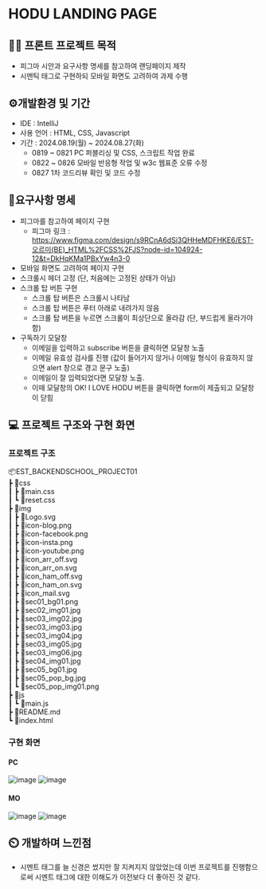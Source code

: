 # HODU LANDING PAGE
## 👨‍🏫 프론트 프로젝트 목적
- 피그마 시안과 요구사항 명세를 참고하여 랜딩페이지 제작
- 시멘틱 태그로 구현하되 모바일 화면도 고려하여 과제 수행

## ⚙️개발환경 및 기간

- IDE : IntelliJ
- 사용 언어 : HTML, CSS, Javascript
- 기간 : 2024.08.19(월) ~ 2024.08.27(화)
  - 0819 ~ 0821 PC 퍼블리싱 및 CSS, 스크립트 작업 완료
  - 0822 ~ 0826 모바일 반응형 작업 및 w3c 웹표준 오류 수정
  - 0827 1차 코드리뷰 확인 및 코드 수정

## 📌요구사항 명세
- 피그마를 참고하여 페이지 구현
  - 피그마 링크 : https://www.figma.com/design/s9RCnA6dSi3QHHeMDFHKE6/EST-오르미(BE)_HTML%2FCSS%2FJS?node-id=104924-12&t=DkHqKMa1PBxYw4n3-0
- 모바일 화면도 고려하여 페이지 구현
- 스크롤시 헤더 고정 (단, 처음에는 고정된 상태가 아님)
- 스크롤 탑 버튼 구현
  - 스크롤 탑 버튼은 스크롤시 나타남
  - 스크롤 탑 버튼은 푸터 아래로 내려가지 않음
  - 스크롤 탑 버튼을 누르면 스크롤이 최상단으로 올라감 (단, 부드럽게 올라가야 함)
- 구독하기 모달창
  - 이메일을 입력하고 subscribe 버튼을 클릭하면 모달창 노출
  - 이메일 유효성 검사를 진행 (값이 들어가지 않거나 이메일 형식이 유효하지 않으면 alert 창으로 경고 문구 노출)
  - 이메일이 잘 입력되었다면 모달창 노출.
  - 이때 모달창의 OK! I LOVE HODU 버튼을 클릭하면 form이 제출되고 모달창이 닫힘


## 💻 프로젝트 구조와 구현 화면
### 프로젝트 구조
📦EST_BACKENDSCHOOL_PROJECT01  
┣ 📂css  
┃ ┣ 📜main.css  
┃ ┗ 📜reset.css  
┣ 📂img  
┃ ┣ 📜Logo.svg   
┃ ┣ 📜icon-blog.png  
┃ ┣ 📜icon-facebook.png  
┃ ┣ 📜icon-insta.png   
┃ ┣ 📜icon-youtube.png     
┃ ┣ 📜icon_arr_off.svg   
┃ ┣ 📜icon_arr_on.svg  
┃ ┣ 📜icon_ham_off.svg   
┃ ┣ 📜icon_ham_on.svg  
┃ ┣ 📜icon_mail.svg  
┃ ┣ 📜sec01_bg01.png   
┃ ┣ 📜sec02_img01.jpg    
┃ ┣ 📜sec03_img02.jpg  
┃ ┣ 📜sec03_img03.jpg  
┃ ┣ 📜sec03_img04.jpg  
┃ ┣ 📜sec03_img05.jpg  
┃ ┣ 📜sec03_img06.jpg  
┃ ┣ 📜sec04_img01.jpg  
┃ ┣ 📜sec05_bg01.jpg   
┃ ┣ 📜sec05_pop_bg.jpg   
┃ ┗ 📜sec05_pop_img01.png  
┣ 📂js   
┃ ┗ 📜main.js  
┣ 📜README.md  
┗ 📜index.html

### 구현 화면
#### PC
![image](https://github.com/user-attachments/assets/cca3d27f-929b-40b0-bcf3-dc930d3c83f2)
![image](pc.gif)
#### MO
![image](https://github.com/user-attachments/assets/59d91137-2f88-4133-9de9-ee0886ac5f71)
![image](mo.gif)




## ⏲️ 개발하며 느낀점
- 시멘트 태그를 늘 신경은 썼지만 잘 지켜지지 않았었는데 이번 프로젝트를 진행함으로써 시멘트 태그에 대한 이해도가 이전보다 더 좋아진 것 같다.
